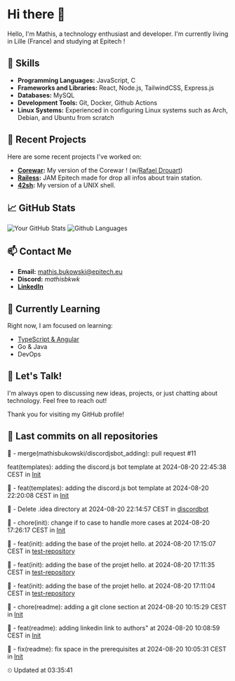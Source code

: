 # Hi there 👋

Hello, I'm Mathis, a technology enthusiast and developer. 
I'm currently living in Lille (France) and studying at Epitech !

## 🌟 Skills
- **Programming Languages:** JavaScript, C
- **Frameworks and Libraries:** React, Node.js, TailwindCSS, Express.js
- **Databases:** MySQL
- **Development Tools:** Git, Docker, Github Actions
- **Linux Systems:** Experienced in configuring Linux systems such as Arch, Debian, and Ubuntu from scratch

## 🔭 Recent Projects
Here are some recent projects I've worked on:
- **[Corewar](https://github.com/mathisbukowski/Corewar):** My version of the Corewar ! (w/[Rafael Drouart](https://github.com/rafaeldrouart))
- **[Railess](https://github.com/mathisbukowski/Railess):** JAM Epitech made for drop all infos about train station.
- **[42sh](https://github.com/mathisbukowski/42sh):** My version of a UNIX shell.

## 📈 GitHub Stats
![Your GitHub Stats](https://github-readme-stats.vercel.app/api?username=mathisbukowski&show_icons=true&theme=radical&v=1)
![Github Languages](https://github-readme-stats.vercel.app/api/top-langs?username=mathisbukowski&layout=compact&show_icons=true&theme=radical&v=1)


## 📫 Contact Me
- **Email:** [mathis.bukowski@epitech.eu](mailto:mathis.bukowski@epitech.eu)
- **Discord:** _mathisbkwk_
- **[LinkedIn](https://www.linkedin.com/in/mathisbukowski/)**

## 🌱 Currently Learning
Right now, I am focused on learning:
- [TypeScript & Angular](https://github.com/mathisbukowski/INN-ANGULAR)
- Go & Java
- DevOps

## 💬 Let's Talk!
I'm always open to discussing new ideas, projects, or just chatting about technology. Feel free to reach out!

Thank you for visiting my GitHub profile!
















































































































































## 🚦 Last commits on all repositories


🔸 - merge(mathisbukowski/discordjsbot_adding): pull request #11

feat(templates): adding the discord.js bot template at 2024-08-20 22:45:38 CEST in [Init](https://github.com/mathisbukowski/Init)

🔸 - feat(templates): adding the discord.js bot template at 2024-08-20 22:20:08 CEST in [Init](https://github.com/mathisbukowski/Init)

🔸 - Delete .idea directory at 2024-08-20 22:14:57 CEST in [discordbot](https://github.com/mathisbukowski/discordbot)

🔸 - chore(init): change if to case to handle more cases at 2024-08-20 17:26:17 CEST in [Init](https://github.com/mathisbukowski/Init)

🔸 - feat(init): adding the base of the projet hello. at 2024-08-20 17:15:07 CEST in [test-repository](https://github.com/mathisbukowski/test-repository)

🔸 - feat(init): adding the base of the projet hello. at 2024-08-20 17:11:35 CEST in [test-repository](https://github.com/mathisbukowski/test-repository)

🔸 - feat(init): adding the base of the projet hello. at 2024-08-20 17:11:04 CEST in [test-repository](https://github.com/mathisbukowski/test-repository)

🔸 - chore(readme): adding a git clone section at 2024-08-20 10:15:29 CEST in [Init](https://github.com/mathisbukowski/Init)

🔸 - feat(readme): adding linkedin link to authors" at 2024-08-20 10:08:59 CEST in [Init](https://github.com/mathisbukowski/Init)

🔸 - fix(readme): fix space in the prerequisites at 2024-08-20 10:05:31 CEST in [Init](https://github.com/mathisbukowski/Init)


⏲ Updated at 03:35:41